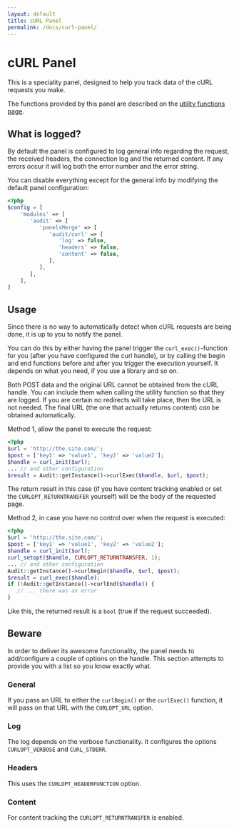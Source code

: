 ```yaml
---
layout: default
title: cURL Panel
permalink: /docs/curl-panel/
---
```


# cURL Panel

This is a speciality panel, designed to help you track data of the cURL requests you make.

The functions provided by this panel are described on the [utility functions page](../utility-functions).

## What is logged?

By default the panel is configured to log general info regarding the request, the received headers, the connection log and the returned content. If any errors occur it will log both the error number and the error string.

You can disable everything except for the general info by modifying the default panel configuration:

```php
<?php
$config = [
    'modules' => [
       'audit' => [
          'panelsMerge' => [
             'audit/curl' => [
                'log' => false,
                'headers' => false,
                'content' => false,
             ],
          ],
       ],
    ],
]
```

## Usage

Since there is no way to automatically detect when cURL requests are being done, it is up to you to notify the panel.

You can do this by either having the panel trigger the `curl_exec()`-function for you (after you have configured the curl handle), or by calling the begin and end functions before and after you trigger the execution yourself. It depends on what you need, if you use a library and so on.

Both POST data and the original URL cannot be obtained from the cURL handle. You can include them when calling the utility function so that they are logged. If you are certain no redirects will take place, then the URL is not needed. The final URL (the one that actually returns content) *can* be obtained automatically.

Method 1, allow the panel to execute the request:

```php
<?php
$url = 'http://the.site.com/';
$post = ['key1' => 'value1', 'key2' => 'value2']; 
$handle = curl_init($url);
... // and other configuration
$result = Audit::getInstance()->curlExec($handle, $url, $post);
``` 

The return result in this case (if you have content tracking enabled or set the `CURLOPT_RETURNTRANSFER` yourself) will be the body of the requested page.

Method 2, in case you have no control over when the request is executed:

```php
<?php
$url = 'http://the.site.com/';
$post = ['key1' => 'value1', 'key2' => 'value2']; 
$handle = curl_init($url);
curl_setopt($handle, CURLOPT_RETURNTRANSFER, 1);
... // and other configuration
Audit::getInstance()->curlBegin($handle, $url, $post);
$result = curl_exec($handle);
if (!Audit::getInstance()->curlEnd($handle)) {
   // ... there was an error
}
``` 

Like this, the returned result is a `bool` (true if the request succeeded).

## Beware

In order to deliver its awesome functionality, the panel needs to add/configure a couple of options on the handle. This section attempts to provide you with a list so you know exactly what.

### General

If you pass an URL to either the `curlBegin()` or the `curlExec()` function, it will pass on  that URL with the `CURLOPT_URL` option.

### Log

The log depends on the verbose functionality. It configures the options `CURLOPT_VERBOSE` and `CURL_STDERR`.

### Headers

This uses the `CURLOPT_HEADERFUNCTION` option.

### Content

For content tracking the `CURLOPT_RETURNTRANSFER` is enabled.

